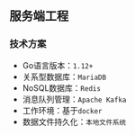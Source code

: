 ## 服务端工程

### 技术方案
- Go语言版本：`1.12+`
- 关系型数据库：`MariaDB`
- NoSQL数据库：`Redis`
- 消息队列管理：`Apache Kafka`
- 工作环境：基于`docker`
- 数据文件持久化：`本地文件系统`

